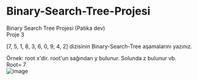 # Binary-Search-Tree-Projesi
Binary Search Tree Projesi (Patika dev)<br />
Proje 3<br />

[7, 5, 1, 8, 3, 6, 0, 9, 4, 2] dizisinin Binary-Search-Tree aşamalarını yazınız.<br />

Örnek: root x'dir. root'un sağından y bulunur. Solunda z bulunur vb.<br />
Root= 7 <br />
           ![image](https://user-images.githubusercontent.com/80621528/167700215-f32024a3-07fa-41f4-8945-e5ec9d3bc208.png)
